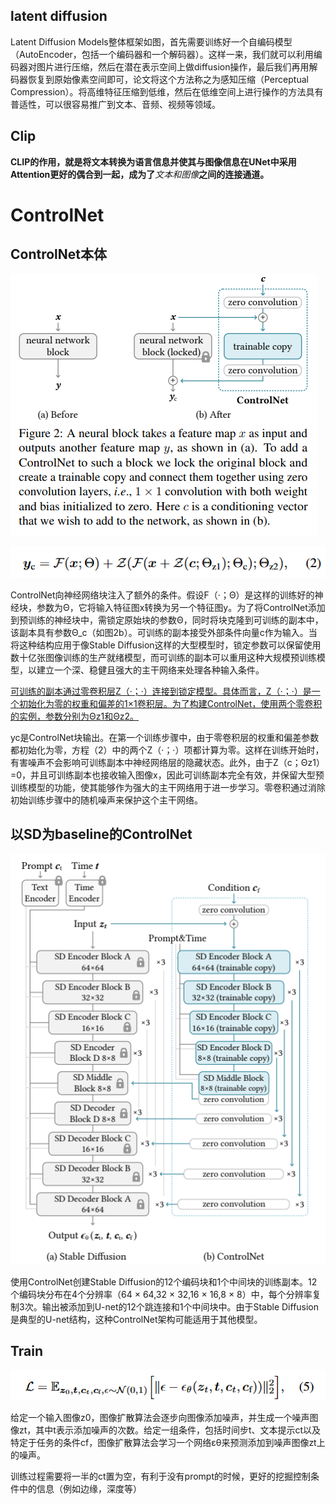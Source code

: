 ## latent diffusion
Latent Diffusion Models整体框架如图，首先需要训练好一个自编码模型（AutoEncoder，包括一个编码器和一个解码器）。这样一来，我们就可以利用编码器对图片进行压缩，然后在潜在表示空间上做diffusion操作，最后我们再用解码器恢复到原始像素空间即可，论文将这个方法称之为感知压缩（Perceptual Compression）。将高维特征压缩到低维，然后在低维空间上进行操作的方法具有普适性，可以很容易推广到文本、音频、视频等领域。
## Clip
**CLIP的作用，就是将文本转换为语言信息并使其与图像信息在UNet中采用Attention更好的偶合到一起，成为了***文本和图像***之间的连接通道。**
# ControlNet
## ControlNet本体
![Img](./FILES/controlnet.md/img-20240427190400.png)

![Img](./FILES/controlnet.md/img-20240427190652.png)

 ControlNet向神经网络块注入了额外的条件。假设F（·；Θ）是这样的训练好的神经块，参数为Θ，它将输入特征图x转换为另一个特征图y。为了将ControlNet添加到预训练的神经块中，需锁定原始块的参数Θ，同时将块克隆到可训练的副本中，该副本具有参数Θ_c（如图2b）。可训练的副本接受外部条件向量c作为输入。当将这种结构应用于像Stable Diffusion这样的大型模型时，锁定参数可以保留使用数十亿张图像训练的生产就绪模型，而可训练的副本可以重用这种大规模预训练模型，以建立一个深、稳健且强大的主干网络来处理各种输入条件。  

<u>可训练的副本通过零卷积层Z（·；·）连接到锁定模型。具体而言，Z（·；·）是一个初始化为零的权重和偏差的1×1卷积层。为了构建ControlNet，使用两个零卷积的实例，参数分别为Θz1和Θz2。</u>

yc是ControlNet块输出。在第一个训练步骤中，由于零卷积层的权重和偏差参数都初始化为零，方程（2）中的两个Z（·；·）项都计算为零。这样在训练开始时，有害噪声不会影响可训练副本中神经网络层的隐藏状态。此外，由于Z（c；Θz1）=0，并且可训练副本也接收输入图像x，因此可训练副本完全有效，并保留大型预训练模型的功能，使其能够作为强大的主干网络用于进一步学习。零卷积通过消除初始训练步骤中的随机噪声来保护这个主干网络。
                        
## 以SD为baseline的ControlNet
![Img](./FILES/controlnet.md/img-20240427190205.png)

使用ControlNet创建Stable Diffusion的12个编码块和1个中间块的训练副本。12个编码块分布在4个分辨率（64 × 64,32 × 32,16 × 16,8 × 8）中，每个分辨率复制3次。输出被添加到U-net的12个跳连接和1个中间块中。由于Stable Diffusion是典型的U-net结构，这种ControlNet架构可能适用于其他模型。
## Train
![Img](./FILES/controlnet.md/img-20240427195005.png)

给定一个输入图像z0，图像扩散算法会逐步向图像添加噪声，并生成一个噪声图像zt，其中t表示添加噪声的次数。给定一组条件，包括时间步t、文本提示ct以及特定于任务的条件cf，图像扩散算法会学习一个网络εθ来预测添加到噪声图像zt上的噪声。  

训练过程需要将一半的ct置为空，有利于没有prompt的时候，更好的挖掘控制条件中的信息（例如边缘，深度等）

